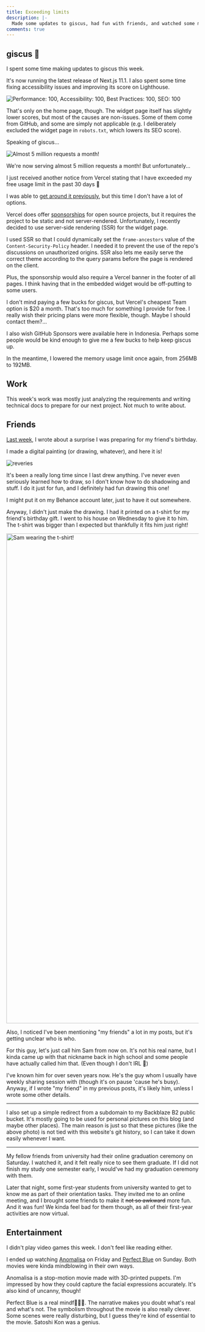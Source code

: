 ```yaml
---
title: Exceeding limits
description: |-
  Made some updates to giscus, had fun with friends, and watched some movies.
comments: true
---
```


## giscus 💎

I spent some time making updates to giscus this week.

It's now running the latest release of Next.js 11.1. I also spent some time
fixing accessibility issues and improving its score on Lighthouse.

![Performance: 100, Accessibility: 100, Best Practices: 100, SEO: 100](/img/uploads/giscus-lighthouse.png)

That's only on the home page, though. The widget page itself has slightly lower
scores, but most of the causes are non-issues. Some of them come from GitHub,
and some are simply not applicable (e.g. I deliberately excluded the widget
page in `robots.txt`, which lowers its SEO score).

Speaking of giscus...

![Almost 5 million requests a month!](/img/uploads/giscus-4mil.png)

We're now serving almost 5 million requests a month! But unfortunately...

I just received another notice from Vercel stating that I have exceeded my free
usage limit in the past 30 days 😬

I was able to [get around it previously][21w28], but this time I don't have a
lot of options.

Vercel does offer [sponsorships][vercel-sponsorship] for open source projects,
but it requires the project to be static and not server-rendered.
Unfortunately, I recently decided to use server-side rendering (SSR) for the
widget page.

I used SSR so that I could dynamically set the `frame-ancestors` value of the
`Content-Security-Policy` header. I needed it to prevent the use of the repo's
discussions on unauthorized origins. SSR also lets me easily serve the correct
theme according to the query params before the page is rendered on the client.

Plus, the sponsorship would also require a Vercel banner in the footer of all
pages. I think having that in the embedded widget would be off-putting to some
users.

I don't mind paying a few bucks for giscus, but Vercel's cheapest Team option
is $20 a month. That's too much for something I provide for free. I really wish
their pricing plans were more flexible, though. Maybe I should contact them?...

I also wish GitHub Sponsors were available here in Indonesia. Perhaps some
people would be kind enough to give me a few bucks to help keep giscus up.

In the meantime, I lowered the memory usage limit once again, from 256MB to
192MB.

## Work

This week's work was mostly just analyzing the requirements and writing
technical docs to prepare for our next project. Not much to write about.

## Friends

[Last week][21w37], I wrote about a surprise I was preparing for my friend's
birthday.

I made a digital painting (or drawing, whatever), and here it is!

![reveries](/img/uploads/reveries_resized.png)

It's been a really long time since I last drew anything. I've never even
seriously learned how to draw, so I don't know how to do shadowing and stuff.
I do it just for fun, and I definitely had fun drawing this one!

I might put it on my Behance account later, just to have it out somewhere.

Anyway, I didn't just make the drawing. I had it printed on a t-shirt for my
friend's birthday gift. I went to his house on Wednesday to give it to him. The
t-shirt was bigger than I expected but thankfully it fits him just right!

<img
  class="max-w-80"
  src="https://cdn.laymonage.com/personal/img/reveries_15921.jpg"
  alt="Sam wearing the t-shirt!"
  width="720"
  height="1280" />

Also, I noticed I've been mentioning "my friends" a lot in my posts, but it's
getting unclear who is who.

For this guy, let's just call him Sam from now on. It's not his real name, but
I kinda came up with that nickname back in high school and some people have
actually called him that. (Even though I don't IRL 🤷)

I've known him for over seven years now. He's the guy whom I usually have
weekly sharing session with (though it's on pause 'cause he's busy). Anyway,
if I wrote "my friend" in my previous posts, it's likely him, unless I wrote
some other details.

---

I also set up a simple redirect from a subdomain to my Backblaze B2 public
bucket. It's mostly going to be used for personal pictures on this blog (and
maybe other places). The main reason is just so that these pictures (like the
above photo) is not tied with this website's git history, so I can take it down
easily whenever I want.

---

My fellow friends from university had their online graduation ceremony on
Saturday. I watched it, and it felt really nice to see them graduate. If I did
not finish my study one semester early, I would've had my graduation ceremony
with them.

Later that night, some first-year students from university wanted to get to
know me as part of their orientation tasks. They invited me to an online
meeting, and I brought some friends to make it ~~not so awkward~~ more fun. And
it was fun! We kinda feel bad for them though, as all of their first-year
activities are now virtual.

## Entertainment

I didn't play video games this week. I don't feel like reading either.

I ended up watching [Anomalisa][anomalisa] on Friday and
[Perfect Blue][perfect-blue] on Sunday. Both movies were kinda mindblowing in
their own ways.

Anomalisa is a stop-motion movie made with 3D-printed puppets. I'm impressed by
how they could capture the facial expressions accurately. It's also kind of
uncanny, though!

Perfect Blue is a real mindf🐬🐬🐬. The narrative makes you doubt what's real
and what's not. The symbolism throughout the movie is also really clever. Some
scenes were really disturbing, but I guess they're kind of essential to the
movie. Satoshi Kon was a genius.

[21w28]: /logs/21w28
[vercel-sponsorship]: https://vercel.com/support/articles/can-vercel-sponsor-my-open-source-project
[21w37]: /logs/21w37
[anomalisa]: https://en.wikipedia.org/wiki/Anomalisa
[perfect-blue]: https://en.wikipedia.org/wiki/Perfect_Blue
